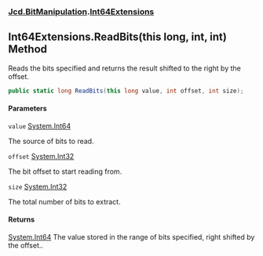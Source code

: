 ### [Jcd.BitManipulation](Jcd.BitManipulation.md 'Jcd.BitManipulation').[Int64Extensions](Jcd.BitManipulation.Int64Extensions.md 'Jcd.BitManipulation.Int64Extensions')

## Int64Extensions.ReadBits(this long, int, int) Method

Reads the bits specified and returns the result shifted to the right by the offset.

```csharp
public static long ReadBits(this long value, int offset, int size);
```
#### Parameters

<a name='Jcd.BitManipulation.Int64Extensions.ReadBits(thislong,int,int).value'></a>

`value` [System.Int64](https://docs.microsoft.com/en-us/dotnet/api/System.Int64 'System.Int64')

The source of bits to read.

<a name='Jcd.BitManipulation.Int64Extensions.ReadBits(thislong,int,int).offset'></a>

`offset` [System.Int32](https://docs.microsoft.com/en-us/dotnet/api/System.Int32 'System.Int32')

The bit offset to start reading from.

<a name='Jcd.BitManipulation.Int64Extensions.ReadBits(thislong,int,int).size'></a>

`size` [System.Int32](https://docs.microsoft.com/en-us/dotnet/api/System.Int32 'System.Int32')

The total number of bits to extract.

#### Returns
[System.Int64](https://docs.microsoft.com/en-us/dotnet/api/System.Int64 'System.Int64')
The value stored in the range of bits specified, right shifted by the offset..